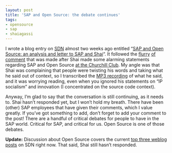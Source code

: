 ```yaml
---
layout: post
title: 'SAP and Open Source: the debate continues'
tags:
- opensource
- sap
- shaiagassi
---
```



I wrote a blog entry on [SDN](http://www.sdn.sap.com) almost two weeks ago entitled “[SAP and Open Source: an analysis and letter to SAP and Shai](https://www.sdn.sap.com/irj/sdn/weblogs?blog=/pub/wlg/2687)“. It followed the [flurry](http://blogs.adobe.com/matthiaszeller/2005/11/sap_slams_open_1.html) [of](http://sapventures.typepad.com/main/2005/11/sap_slams_open_.html) [comment](http://linux.slashdot.org/article.pl?sid=05/11/11/0613255) that was made after Shai made some alarming statements regarding SAP and Open Source [at the Churchill Club](http://www.churchillclub.org/eventDetail.jsp?EVT_ID=682). My angle was that Shai was complaining that people were twisting his words and taking what he said out of context, so I transcribed the [MP3 recording](http://i.i.com.com/cnwk.1d/i/z/e/200511/110905_CHC_EVENT.mp3) of what he said, and it was worrying reading, even when you ignored his statements on “IP socialism” and innovation (I concentrated on the source code context).

Anyway, I’m glad to say that the conversation is still continuing, as it needs to. Shai hasn’t responded yet, but I won’t hold my breath. There have been (other) SAP employees that have given their comments, which I value greatly. If you’ve got something to add, don’t forget to add your comment to the post! There are a handful of critical debates for people to have in the SAP world. Critical for SAP, and critical for us. Open Source is one of those debates.

**Update:** Discussion about Open Source covers the current [top three weblog posts](http://www.flickr.com/photos/qmacro/72559493/) on SDN right now. That said, Shai still hasn’t responded.


